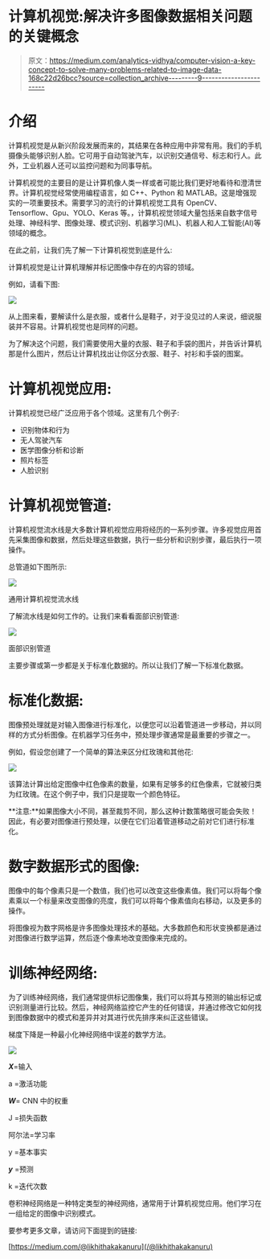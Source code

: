 # 计算机视觉:解决许多图像数据相关问题的关键概念

> 原文：<https://medium.com/analytics-vidhya/computer-vision-a-key-concept-to-solve-many-problems-related-to-image-data-168c22d26bcc?source=collection_archive---------9----------------------->

# 介绍

计算机视觉是从新兴阶段发展而来的，其结果在各种应用中非常有用。我们的手机摄像头能够识别人脸。它可用于自动驾驶汽车，以识别交通信号、标志和行人。此外，工业机器人还可以监控问题和为同事导航。

计算机视觉的主要目的是让计算机像人类一样或者可能比我们更好地看待和澄清世界。计算机视觉经常使用编程语言，如 C++、Python 和 MATLAB。这是增强现实的一项重要技术。需要学习的流行的计算机视觉工具有 OpenCV、Tensorflow、Gpu、YOLO、Keras 等。，计算机视觉领域大量包括来自数字信号处理、神经科学、图像处理、模式识别、机器学习(ML)、机器人和人工智能(AI)等领域的概念。

在此之前，让我们先了解一下计算机视觉到底是什么:

计算机视觉是让计算机理解并标记图像中存在的内容的领域。

例如，请看下图:

![](img/f7e14dd57b8315ec4d2bf58873e7e7fd.png)

从上图来看，要解读什么是衣服，或者什么是鞋子，对于没见过的人来说，细说服装并不容易。计算机视觉也是同样的问题。

为了解决这个问题，我们需要使用大量的衣服、鞋子和手袋的图片，并告诉计算机那是什么图片，然后让计算机找出让你区分衣服、鞋子、衬衫和手袋的图案。

# 计算机视觉应用:

计算机视觉已经广泛应用于各个领域。这里有几个例子:

*   识别物体和行为
*   无人驾驶汽车
*   医学图像分析和诊断
*   照片标签
*   人脸识别

# 计算机视觉管道:

计算机视觉流水线是大多数计算机视觉应用将经历的一系列步骤。许多视觉应用首先采集图像和数据，然后处理这些数据，执行一些分析和识别步骤，最后执行一项操作。

总管道如下图所示:

![](img/02419754b345ed04d68fcc73c101d7e1.png)

通用计算机视觉流水线

了解流水线是如何工作的。让我们来看看面部识别管道:

![](img/54887275d04de1f8a1fa52ddc9cf64dd.png)

面部识别管道

主要步骤或第一步都是关于标准化数据的。所以让我们了解一下标准化数据。

# 标准化数据:

图像预处理就是对输入图像进行标准化，以便您可以沿着管道进一步移动，并以同样的方式分析图像。在机器学习任务中，预处理步骤通常是最重要的步骤之一。

例如，假设您创建了一个简单的算法来区分红玫瑰和其他花:

![](img/1e93cdb05d6d5a9399bddc24ecdeee9a.png)

该算法计算出给定图像中红色像素的数量，如果有足够多的红色像素，它就被归类为红玫瑰。在这个例子中，我们只是提取一个颜色特征。

**注意:**如果图像大小不同，甚至裁剪不同，那么这种计数策略很可能会失败！因此，有必要对图像进行预处理，以便在它们沿着管道移动之前对它们进行标准化。

# 数字数据形式的图像:

图像中的每个像素只是一个数值，我们也可以改变这些像素值。我们可以将每个像素乘以一个标量来改变图像的亮度，我们可以将每个像素值向右移动，以及更多的操作。

将图像视为数字网格是许多图像处理技术的基础。大多数颜色和形状变换都是通过对图像进行数学运算，然后逐个像素地改变图像来完成的。

# 训练神经网络:

为了训练神经网络，我们通常提供标记图像集，我们可以将其与预测的输出标记或识别测量进行比较。然后，神经网络监控它产生的任何错误，并通过修改它如何找到图像数据中的模式和差异并对其进行优先排序来纠正这些错误。

梯度下降是一种最小化神经网络中误差的数学方法。

![](img/0f937c6c1888812358a8cd9d1322061b.png)

***X***=输入

a =激活功能

***W***= CNN 中的权重

J =损失函数

阿尔法=学习率

y =基本事实

***y*** =预测

k =迭代次数

卷积神经网络是一种特定类型的神经网络，通常用于计算机视觉应用。他们学习在一组给定的图像中识别模式。

要参考更多文章，请访问下面提到的链接:

[https://medium.com/@likhithakakanuru](/@likhithakakanuru)